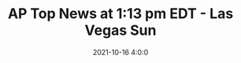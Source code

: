 ---
"title": "AP Top News at 1:13 pm EDT - Las Vegas Sun"
"date": "2021-10-16 4:0:0"
"feed_name": "GOOGLENEWSMINING"
"feed_website": "https://news.google.com/search?q=mining%2Bincident&hl=en-US&gl=US&ceid=US:en"
"feed_rss": "https://news.google.com/rss/search?q=mining%2Bincident&hl=en-US&gl=US&ceid=US:en"
"link": "https://lasvegassun.com/news/2021/oct/16/ap-top-news-at-113-pm-edt/"
"source": "{'href': 'https://lasvegassun.com', 'title': 'Las Vegas Sun'}"
"file": "_posts/2021-1-1-e4a4013c549c1cc845bb03a1dbf18d75ed87a3ff.md"
"accident": "0"
"drilling": "0"
"dead": "0"
"injured": "0"
"arrested": "0"
"place": "unknown place"
"where": "unknown site"
"causes": "unknown"
"place_uri": "unknown place"
---
